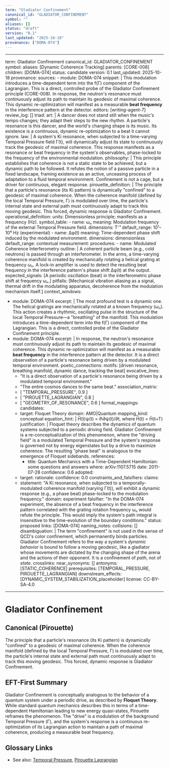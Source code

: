 ```yaml
---
term: "Gladiator Confinement"
canonical_id: "GLADIATOR_CONFINEMENT"
symbol: ""
aliases: []
status: "draft"
version: "0.1"
last_updated: "2025-10-18"
provenance: ["DOMA-074"]
---
```


---
term: Gladiator Confinement
canonical_id: GLADIATOR_CONFINEMENT
symbol: 
aliases: [Dynamic Coherence Tracking]
parents: [CORE-008]
children: [DOMA-074]
status: candidate
version: 0.1
last_updated: 2025-10-18
provenance:
  sources:
    - module: DOMA-074
      snippet: |
        This modulation introduces a time-dependent term into the f(Γ) component of the Lagrangian. This is a direct, controlled probe of the Gladiator Confinement principle (CORE-008). In response, the neutron's resonance must continuously adjust its path to maintain its geodesic of maximal coherence. This dynamic re-optimization will manifest as a measurable **beat frequency** in the interference pattern at the detector.
  editors: [writing-agent-7]
  review_log: []
triad:
  art: |
    A dancer does not stand still when the music's tempo changes; they adapt their steps to the new rhythm. A particle's resonance is this dancer, and the world's changing shape is its music. Its existence is a continuous, dynamic re-optimization to a beat it cannot ignore.
  law: |
    A system's Ki resonance, when subjected to a time-varying Temporal Pressure field Γ(t), will dynamically adjust its state to continuously track the geodesic of maximal coherence. This response manifests as a resonance or beat frequency in the system's observables, phase-locked to the frequency of the environmental modulation.
  philosophy: |
    This principle establishes that coherence is not a static state to be achieved, but a dynamic path to be followed. It refutes the notion of a passive particle in a fixed landscape, framing existence as an active, unceasing process of adaptation to a fluid temporal environment. Confinement is not a cage, but a driver for continuous, elegant response.
pirouette_definition: |
  The principle that a particle's resonance (its Ki pattern) is dynamically "confined" to a geodesic of maximal coherence. When the coherence manifold (defined by the local Temporal Pressure, Γ) is modulated over time, the particle's internal state and external path must continuously adapt to track this moving geodesic. This forced, dynamic response is Gladiator Confinement.
operational_definition:
  units: Dimensionless principle; manifests as a frequency (Hz).
  symbol_table:
    - name: ωₙ
      meaning: Modulation frequency of the external Temporal Pressure field.
      dimensions: T⁻¹
      default_range: 10¹–10⁴ Hz (experimental)
    - name: Δφ(t)
      meaning: Time-dependent phase shift induced by the modulated environment.
      dimensions: dimensionless
      default_range: contextual
  measurement:
    procedures:
      - name: Modulated Coherence Interferometry
        outline: |
          A coherent particle beam (e.g., cold neutrons) is passed through an interferometer. In the arms, a time-varying coherence manifold is created by mechanically rotating a helical grating at frequency ωₙ. A lock-in amplifier is used to detect the resulting beat frequency in the interference pattern's phase shift Δφ(t) at the output.
        expected_signals: [A periodic oscillation (beat) in the interferometric phase shift at frequency ωₙ.]
        pitfalls: [Mechanical vibration aliasing as a signal, thermal drift in the modulating apparatus, decoherence from the modulation mechanism itself.]
context_windows:
  - module: DOMA-074
    excerpt: |
      The most profound test is a dynamic one. The helical gratings are mechanically rotated at a known frequency (ωₙ). This action creates a rhythmic, oscillating pulse in the structure of the local Temporal Pressure—a "breathing" of the manifold. This modulation introduces a time-dependent term into the f(Γ) component of the Lagrangian. This is a direct, controlled probe of the Gladiator Confinement principle.
  - module: DOMA-074
    excerpt: |
      In response, the neutron's resonance must continuously adjust its path to maintain its geodesic of maximal coherence. This dynamic re-optimization will manifest as a measurable **beat frequency** in the interference pattern at the detector. It is a direct observation of a particle's resonance being driven by a modulated temporal environment.
poetic_connections:
  motifs: [driven resonance, breathing manifold, dynamic dance, tracking the beat]
  evocative_lines:
    - "It is a direct observation of a particle's resonance being driven by a modulated temporal environment."
    - "The entire cosmos dances to the same beat."
  association_matrix:
    - [ "TEMPORAL_PRESSURE", 0.9 ]
    - [ "PIROUETTE_LAGRANGIAN", 0.8 ]
    - [ "GEOMETRY_OF_RESONANCE", 0.6 ]
formal_mappings:
  candidates:
    - target: Floquet Theory
      domain: AMO|Quantum
      mapping_kind: conceptual
      equation_hint: |
        Ĥ(t)ψ(t) = iħ∂ψ(t)/∂t, where Ĥ(t) = Ĥ(t+T)
      justification: |
        Floquet theory describes the dynamics of quantum systems subjected to a periodic driving field. Gladiator Confinement is a re-conceptualization of this phenomenon, where the "driving field" is a modulated Temporal Pressure and the system's response is governed not by energy eigenstates but by a drive to maximize coherence. The resulting "phase beat" is analogous to the emergence of Floquet sidebands.
      references:
        - title: Quantum Mechanics with a Time-Dependent Hamiltonian: some questions and answers
          where: arXiv:1107.5715
          date: 2011-07-28
      confidence: 0.6
  adopted:
    - target: 
      rationale: 
      confidence: 0.0
constraints_and_falsifiers:
  claims:
    - statement: "A Ki resonance, when subjected to a temporally-modulated coherence manifold (varying Γ(t)), will exhibit a dynamic response (e.g., a phase beat) phase-locked to the modulation frequency."
      domain: experiment
      falsifier: "In the DOMA-074 experiment, the absence of a beat frequency in the interference pattern correlated with the grating rotation frequency ωₙ would refute the principle. This would imply the system's path integral is insensitive to the time-evolution of the boundary conditions."
      status: proposed
      links: [DOMA-074]
naming_notes:
  collisions: []
  disambiguation: |
    The term "confinement" is not used in the sense of QCD's color confinement, which permanently binds particles. Gladiator Confinement refers to the way a system's *dynamic behavior* is bound to follow a moving geodesic, like a gladiator whose movements are dictated by the changing shape of the arena and the actions of their opponent. It is a confinement of *path*, not of *state*.
crosslinks:
  near_synonyms: []
  antonyms: [STATIC_COHERENCE]
  prerequisites: [TEMPORAL_PRESSURE, PIROUETTE_LAGRANGIAN]
  downstream_effects: [DYNAMIC_SYSTEM_STABILIZATION_placeholder]
license: CC-BY-SA-4.0
---

# Gladiator Confinement

## Canonical (Pirouette)
The principle that a particle's resonance (its Ki pattern) is dynamically "confined" to a geodesic of maximal coherence. When the coherence manifold (defined by the local Temporal Pressure, Γ) is modulated over time, the particle's internal state and external path must continuously adapt to track this moving geodesic. This forced, dynamic response is Gladiator Confinement.

## EFT-First Summary
Gladiator Confinement is conceptually analogous to the behavior of a quantum system under a periodic drive, as described by **Floquet Theory**. While standard quantum mechanics describes this in terms of a time-dependent Hamiltonian leading to new energy quasi-states, Pirouette reframes the phenomenon. The "drive" is a modulation of the background Temporal Pressure (Γ), and the system's response is a continuous re-optimization of its Lagrangian action to maintain a path of maximal coherence, producing a measurable beat frequency.

## Glossary Links
- See also: [Temporal Pressure](link), [Pirouette Lagrangian](link)